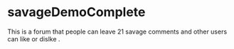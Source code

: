 # savageDemoComplete

This is a forum that people can leave 21 savage comments and other users can like or dislke .
